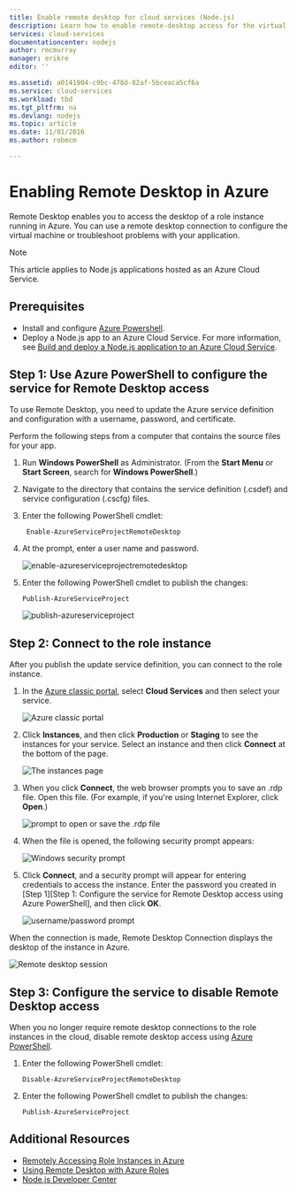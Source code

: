 ```yaml
---
title: Enable remote desktop for cloud services (Node.js)
description: Learn how to enable remote-desktop access for the virtual machines hosting your Azure Node.js application.
services: cloud-services
documentationcenter: nodejs
author: rmcmurray
manager: erikre
editor: ''

ms.assetid: a0141904-c9bc-478d-82af-5bceaca5cf6a
ms.service: cloud-services
ms.workload: tbd
ms.tgt_pltfrm: na
ms.devlang: nodejs
ms.topic: article
ms.date: 11/01/2016
ms.author: robmcm

---
```

# Enabling Remote Desktop in Azure
Remote Desktop enables you to access the desktop of a role instance
running in Azure. You can use a remote desktop connection to
configure the virtual machine or troubleshoot problems with your
application.

> [!NOTE]
> This article applies to Node.js applications hosted as an Azure Cloud Service.
> 
> 

## Prerequisites
* Install and configure [Azure Powershell](../powershell-install-configure.md).
* Deploy a Node.js app to an Azure Cloud Service. For more information, see [Build and deploy a Node.js application to an Azure Cloud Service](cloud-services-nodejs-develop-deploy-app.md).

## Step 1: Use Azure PowerShell to configure the service for Remote Desktop access
To use Remote Desktop, you need to update the Azure service definition and
configuration with a username, password, and certificate. 

Perform the following steps from a computer that contains the source files for your app.

1. Run **Windows PowerShell** as Administrator. (From the **Start Menu** or **Start Screen**, search for **Windows PowerShell**.)
2. Navigate to the directory that contains the service definition (.csdef) and
   service configuration (.cscfg) files.
3. Enter the following PowerShell cmdlet:
   
        Enable-AzureServiceProjectRemoteDesktop
4. At the prompt, enter a user name and password.
   
    ![enable-azureserviceprojectremotedesktop][enable-rdp]
5. Enter the following PowerShell cmdlet to publish the changes:
   
       Publish-AzureServiceProject
   
   ![publish-azureserviceproject][publish-project]

## Step 2: Connect to the role instance
After you publish the update service definition, you can connect to
the role instance.

1. In the [Azure classic portal], select **Cloud Services** and then select your service.
   
   ![Azure classic portal][cloud-services]
2. Click **Instances**, and then click **Production** or **Staging** to see the instances for your service. Select an instance and then click **Connect** at the bottom of the page.
   
   ![The instances page][3]
3. When you click **Connect**, the web browser prompts you to save an
   .rdp file. Open this file. (For example, if you're using Internet Explorer, click **Open**.)
   
   ![prompt to open or save the .rdp file][4]
4. When the file is opened, the following security prompt appears:
   
   ![Windows security prompt][5]
5. Click **Connect**, and a security prompt will appear for entering
   credentials to access the instance. Enter the password you created
   in [Step 1][Step 1: Configure the service for Remote Desktop access using Azure PowerShell], and then click **OK**.
   
   ![username/password prompt][6]

When the connection is made, Remote Desktop Connection displays the
desktop of the instance in Azure. 

![Remote desktop session][7]

## Step 3: Configure the service to disable Remote Desktop access
When you no longer require remote desktop connections to the role
instances in the cloud, disable remote desktop access using [Azure PowerShell].

1. Enter the following PowerShell cmdlet:
   
       Disable-AzureServiceProjectRemoteDesktop
2. Enter the following PowerShell cmdlet to publish the changes:
   
       Publish-AzureServiceProject

## Additional Resources
* [Remotely Accessing Role Instances in Azure] 
* [Using Remote Desktop with Azure Roles]
* [Node.js Developer Center](https://azure.microsoft.com/develop/nodejs/)

[Azure PowerShell]: http://go.microsoft.com/?linkid=9790229&clcid=0x409

[Azure classic portal]: http://manage.windowsazure.com
[publish-project]: ./media/cloud-services-nodejs-enable-remote-desktop/publish-rdp.png
[enable-rdp]: ./media/cloud-services-nodejs-enable-remote-desktop/enable-rdp.png
[cloud-services]: ./media/cloud-services-nodejs-enable-remote-desktop/cloud-services-remote.png
[3]: ./media/cloud-services-nodejs-enable-remote-desktop/cloud-service-instance.png
[4]: ./media/cloud-services-nodejs-enable-remote-desktop/rdp-open.png
[5]: ./media/cloud-services-nodejs-enable-remote-desktop/remote-desktop-12.png
[6]: ./media/cloud-services-nodejs-enable-remote-desktop/remote-desktop-13.png
[7]: ./media/cloud-services-nodejs-enable-remote-desktop/remote-desktop-14.png

[Remotely Accessing Role Instances in Azure]: http://msdn.microsoft.com/library/windowsazure/hh124107.aspx
[Using Remote Desktop with Azure Roles]: http://msdn.microsoft.com/library/windowsazure/gg443832.aspx
